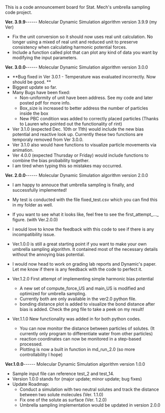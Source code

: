 This is a code announcement board for Stat. Mech's umbrella sampling code project.

**Ver. 3.9.9**------
Molecular Dynamic Simulation algorithm version 3.9.9 (my Ver)
- Fix the unit conversion so it should now uses real unit calculation. No longer using a mixed of real unit and reduced unit to preserve consistency when calculating harmonic potential forces.
- Include a function called plot that can plot any kind of data you want by modifying the input parameters. 

**Ver. 3.0.0**------
Molecular Dynamic Simulation algorithm version 3.0.0
- **Bug fixed in Ver 3.0.1 - Temperature was evaluated incorrectly. Now should be good. **
- Biggest update so far.
- Many Bugs have been fixed:
    - Non-uniformity of unit have been address. See my code and later posted pdf for more info.
    - Box_size is increased to better address the number of particles inside the box
    - New PBC condition was added to correctly placed particles (Thanks to Lauren who pointed out the functionality of rint)
- Ver 3.1.0 (expected Dec. 10th or 11th) would include the new bias potential and reactive look up. Currently these two functions are temporaly removed from Ver 3.0.0.
- Ver 3.1.0 also would have functions to visualize particle movements via animation.
- Ver 4.0.0 (expected Thursday or Friday) would include functions to combine the bias probability together.
- I am tired when typing this so mistakes may occurred. 

**Ver. 2.0.0**------ 
Molecular Dynamic Simulation algorithm version 2.0.0
- I am happy to annouce that umbrella sampling is finally, and successfully implemented!
- My test is conducted with the file fixed_test.csv which you can find this in my folder as well.
- If you want to see what it looks like, feel free to see the first_attempt_..._ figure. (with Ver.2.0.0)
- I would love to know the feedback with this code to see if there is any incompatibility issue.
- Ver.1.0.0 is still a great starting point if you want to make your own umbrella sampling algorithm. It contained most of the necessary details without the annoying bias potential.
- I would now head to work on grading lab reports and Dynamic's paper. Let me know if there is any feedback with the code to perfect it. 
  
- Ver.1.2.0 First attempt of implementing simple harmonic bias potential
  - A new set of compute_force_US and main_US is modified and optimized for umbrella sampling. 
  - Currently both are only available in the ver2.0 python file.
  - bonding distance plot is added to visualize the bond distance after bias is added. Check the png file to take a peek on my result!

- Ver.1.1.0 New functionality was added in for both python codes.
  - You can now monitor the distance between particles of solutes. (It currently only program to differentiate water from other particles)
  - reaction coordinates can now be monitored in a step-based processed.
  - Plotting is now a built in function in md_run_2.0 (so more controllability I hope)

**Ver.1.0.0**------
Molecular Dynamic Simulation algorithm version 1.0.0
- Sample input file can reference test_2 and test_14.
- Version 1.0.0 stands for (major update; minor update; bug fixes)
- Update Roadmap:
  - Conduct a simulation with two neutral solutes and track the distance between two solute molecules (Ver. 1.1.0)
  - Fix one of the solute as surface (Ver. 1.2.0)
  - Umbrella sampling implementation would be updated in version 2.0.0
